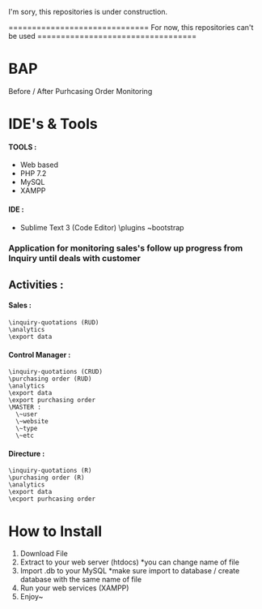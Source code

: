 I'm sory, this repositories is under construction.

==============================  For now, this repositories can't be used ==================================

# BAP
Before / After Purhcasing Order Monitoring

# IDE's & Tools
#### TOOLS :
- Web based
- PHP 7.2
- MySQL
- XAMPP

#### IDE :
- Sublime Text 3 (Code Editor)
  \plugins
   \~bootstrap


### Application for monitoring sales's follow up progress from Inquiry until deals with customer
## Activities :
  #### Sales :
    \inquiry-quotations (RUD)
    \analytics
    \export data
  #### Control Manager :
    \inquiry-quotations (CRUD)
    \purchasing order (RUD)
    \analytics
    \export data
    \export purchasing order
    \MASTER :
      \~user
      \~website
      \~type
      \~etc
  #### Directure : 
    \inquiry-quotations (R)
    \purchasing order (R)
    \analytics
    \export data
    \ecport purhcasing order
    
    
# How to Install
  1. Download File
  2. Extract to your web server (htdocs) *you can change name of file
  3. Import .db to your MySQL *make sure import to database / create database with the same name of file
  4. Run your web services (XAMPP)
  5. Enjoy~
  
